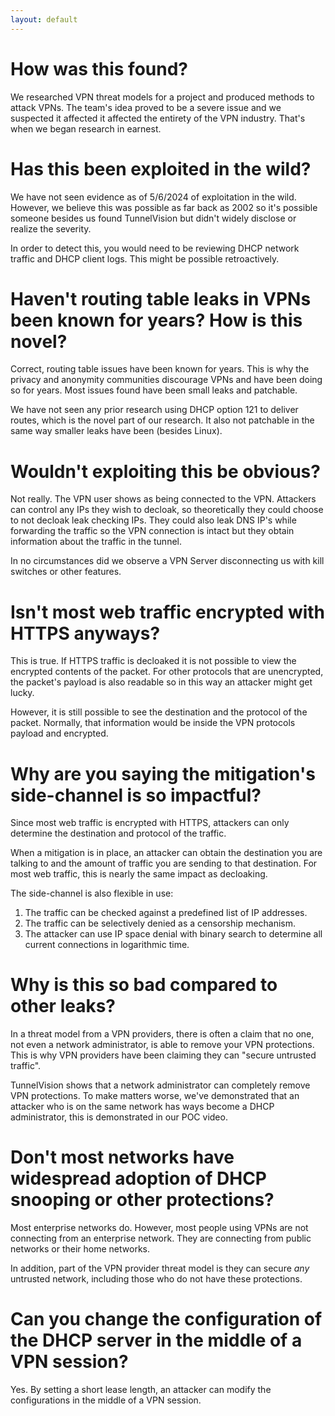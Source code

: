 ```yaml
---
layout: default
---
```


# How was this found?
We researched VPN threat models for a project and produced methods to attack VPNs. The team's idea proved to be a severe issue and we suspected it affected it affected the entirety of the VPN industry. That's when we began research in earnest.

# Has this been exploited in the wild?
We have not seen evidence as of 5/6/2024 of exploitation in the wild. However, we believe this was possible as far back as 2002 so it's possible someone besides us found TunnelVision but didn't widely disclose or realize the severity.

In order to detect this, you would need to be reviewing DHCP network traffic and DHCP client logs. This might be possible retroactively.

# Haven't routing table leaks in VPNs been known for years? How is this novel?
Correct, routing table issues have been known for years. This is why the privacy and anonymity communities discourage VPNs and have been doing so for years. Most issues found have been small leaks and patchable.

We have not seen any prior research using DHCP option 121 to deliver routes, which is the novel part of our research. It also not patchable in the same way smaller leaks have been (besides Linux).

# Wouldn't exploiting this be obvious?
Not really. The VPN user shows as being connected to the VPN. Attackers can control any IPs they wish to decloak, so theoretically they could choose to not decloak leak checking IPs. They could also leak DNS IP's while forwarding the traffic so the VPN connection is intact but they obtain information about the traffic in the tunnel.

In no circumstances did we observe a VPN Server disconnecting us with kill switches or other features.

# Isn't most web traffic encrypted with HTTPS anyways?
This is true. If HTTPS traffic is decloaked it is not possible to view the encrypted contents of the packet. For other protocols that are unencrypted, the packet's payload is also readable so in this way an attacker might get lucky.

However, it is still possible to see the destination and the protocol of the packet. Normally, that information would be inside the VPN protocols payload and encrypted.

# Why are you saying the mitigation's side-channel is so impactful?
Since most web traffic is encrypted with HTTPS, attackers can only determine the destination and protocol of the traffic. 

When a mitigation is in place, an attacker can obtain the destination you are talking to and the amount of traffic you are sending to that destination. For most web traffic, this is nearly the same impact as decloaking.

The side-channel is also flexible in use:
1. The traffic can be checked against a predefined list of IP addresses.
1. The traffic can be selectively denied as a censorship mechanism.
1. The attacker can use IP space denial with binary search to determine all current connections in logarithmic time.

# Why is this so bad compared to other leaks?
In a threat model from a VPN providers, there is often a claim that no one, not even a network administrator, is able to remove your VPN protections. This is why VPN providers have been claiming they can "secure untrusted traffic". 

TunnelVision shows that a network administrator can completely remove VPN protections. To make matters worse, we've demonstrated that an attacker who is on the same network has ways become a DHCP administrator, this is demonstrated in our POC video.

# Don't most networks have widespread adoption of DHCP snooping or other protections?
Most enterprise networks do. However, most people using VPNs are not connecting from an enterprise network. They are connecting from public networks or their home networks.

In addition, part of the VPN provider threat model is they can secure *any* untrusted network, including those who do not have these protections.

# Can you change the configuration of the DHCP server in the middle of a VPN session?
Yes. By setting a short lease length, an attacker can modify the configurations in the middle of a VPN session.